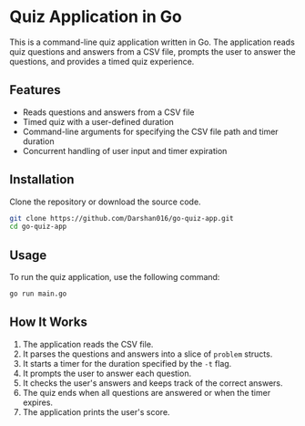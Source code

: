 
# Quiz Application in Go

This is a command-line quiz application written in Go. The application reads quiz questions and answers from a CSV file, prompts the user to answer the questions, and provides a timed quiz experience.

## Features

- Reads questions and answers from a CSV file
- Timed quiz with a user-defined duration
- Command-line arguments for specifying the CSV file path and timer duration
- Concurrent handling of user input and timer expiration

## Installation
 Clone the repository or download the source code.

```bash
git clone https://github.com/Darshan016/go-quiz-app.git
cd go-quiz-app
```

## Usage

To run the quiz application, use the following command:

```bash
go run main.go
```




## How It Works

1. The application reads the CSV file.
2. It parses the questions and answers into a slice of `problem` structs.
3. It starts a timer for the duration specified by the `-t` flag.
4. It prompts the user to answer each question.
5. It checks the user's answers and keeps track of the correct answers.
6. The quiz ends when all questions are answered or when the timer expires.
7. The application prints the user's score.
